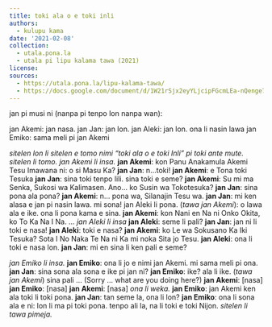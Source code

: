 ```yaml
---
title: toki ala o e toki inli
authors:
  - kulupu kama
date: '2021-02-08'
collection:
  - utala.pona.la
  - utala pi lipu kalama tawa (2021)
license:
sources:
  - https://utala.pona.la/lipu-kalama-tawa/
  - https://docs.google.com/document/d/1W21rSjx2eyYLjcipFGcmLEa-nQenge7wzLk87Tq-CuE/edit
---
```


jan pi musi ni (nanpa pi tenpo lon nanpa wan):

jan Akemi: jan nasa.
jan Jan: jan lon.
jan Aleki: jan lon. ona li nasin lawa
jan Emiko: sama meli pi jan Akemi

*sitelen lon li sitelen e tomo nimi “toki ala o e toki Inli” pi toki ante mute.*
*sitelen li tomo. jan Akemi li insa.*
**jan Akemi**: kon Panu Anakamula Akemi Tesu Imawana ni: o si Masu Ka?
**jan Jan**: n...toki!
**jan Akemi**: e Tona toki Tesuka
**jan Jan**: sina toki tenpo lili. sina toki e seme?
**jan Akemi**: Su mi ma Senka, Sukosi wa Kalimasen. Ano… ko Susin wa Tokotesuka?
**jan Jan**: sina pona ala pona?
**jan Akemi**: n... pona wa, Silanajin Tesu wa.
**jan Jan**: mi ken alasa e jan pi nasin lawa. mi sona! jan Aleki li pona. (*tawa jan Akemi*): o lawa ala e ike. ona li pona kama e sina.
**jan Akemi**: kon Nani en Na ni Onko Okita, ko To Ka Na I Na.
…
*jan Aleki li insa*
**jan Aleki**: seme li pali?
**jan Jan**: jan ni li toki e nasa!
**jan Aleki**: toki e nasa?
**jan Akemi**: ko Le wa Sokusano Ka Iki Tesuka? Sota I No Naka Te Na ni Ka mi noka Sita jo Tesu.
**jan Aleki**: ona li toki e nasa lon.
**jan Jan**: mi en sina li ken pali e seme?


*jan Emiko li insa.*
**jan Emiko**: ona li jo e nimi jan Akemi. mi sama meli pi ona.
**jan Jan**: sina sona ala sona e ike pi jan ni?
**jan Emiko**: ike? ala li ike. (*tawa jan Akemi*) sina pali … (Sorry … what are you doing here?)
**jan Akemi**: \[nasa\]
**jan Emiko**: \[nasa\]
**jan Akemi**: \[nasa\] *ona li weka.*
**jan Emiko**: jan Akemi ken ala toki li toki pona.
**jan Jan**: tan seme la, ona li lon?
**jan Emiko**: ona li sona ala e ni: lon li ma pi toki pona. tenpo ali la, na li toki e toki Nijon.
*sitelen li tawa pimeja.*

